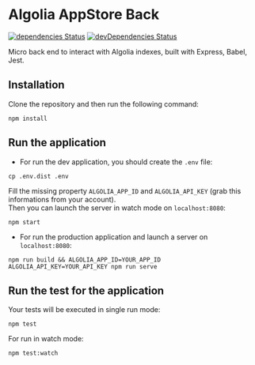 
# Algolia AppStore Back

[![dependencies Status](https://david-dm.org/samouss/algolia-appstore-back/status.svg)](https://david-dm.org/samouss/algolia-appstore-back) [![devDependencies Status](https://david-dm.org/samouss/algolia-appstore-back/dev-status.svg)](https://david-dm.org/samouss/algolia-appstore-back?type=dev)

Micro back end to interact with Algolia indexes, built with Express, Babel, Jest.

## Installation

Clone the repository and then run the following command:

```
npm install
```

## Run the application

- For run the dev application, you should create the `.env` file:

```
cp .env.dist .env
```

Fill the missing property `ALGOLIA_APP_ID` and `ALGOLIA_API_KEY` (grab this informations from your account).  
Then you can launch the server in watch mode on `localhost:8080`:

```
npm start
```

- For run the production application and launch a server on `localhost:8080`:

```
npm run build && ALGOLIA_APP_ID=YOUR_APP_ID ALGOLIA_API_KEY=YOUR_API_KEY npm run serve
```

## Run the test for the application

Your tests will be executed in single run mode:

```
npm test
```

For run in watch mode:

```
npm test:watch
```
